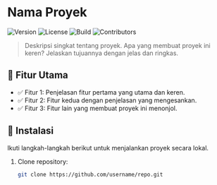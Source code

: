 # Nama Proyek

![Version](https://img.shields.io/badge/version-1.0.0-blue.svg)
![License](https://img.shields.io/badge/license-MIT-green.svg)
![Build](https://img.shields.io/badge/build-passing-brightgreen.svg)
![Contributors](https://img.shields.io/github/contributors/username/repo.svg)

> Deskripsi singkat tentang proyek. Apa yang membuat proyek ini keren? Jelaskan tujuannya dengan jelas dan ringkas.

## 🎯 Fitur Utama

- ✅ Fitur 1: Penjelasan fitur pertama yang utama dan keren.
- ✅ Fitur 2: Fitur kedua dengan penjelasan yang mengesankan.
- ✅ Fitur 3: Fitur lain yang membuat proyek ini menonjol.

## 🚀 Instalasi

Ikuti langkah-langkah berikut untuk menjalankan proyek secara lokal.

1. Clone repository:
   ```bash
   git clone https://github.com/username/repo.git
